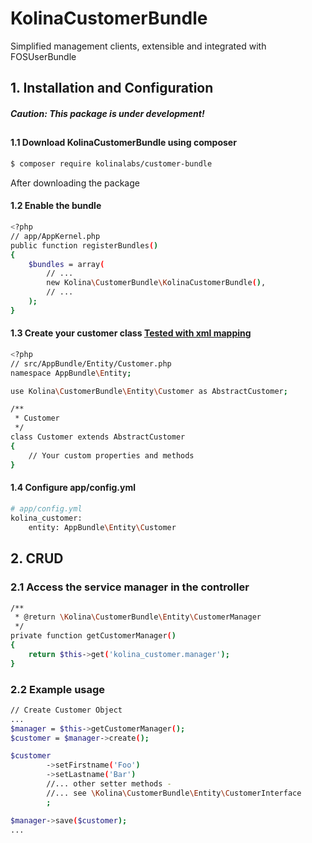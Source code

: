 # KolinaCustomerBundle
Simplified management clients, extensible and integrated with FOSUserBundle

## 1. Installation and Configuration
##### Caution: This package is under development!
##
#### 1.1 Download KolinaCustomerBundle using composer
```sh
$ composer require kolinalabs/customer-bundle
```
After downloading the package
#### 1.2 Enable the bundle
```sh
<?php
// app/AppKernel.php
public function registerBundles()
{
    $bundles = array(
        // ...
        new Kolina\CustomerBundle\KolinaCustomerBundle(),
        // ...
    );
}
```
#### 1.3 Create your customer class [Tested with xml mapping](http://doctrine-orm.readthedocs.io/projects/doctrine-orm/en/latest/reference/xml-mapping.html)

```sh
<?php
// src/AppBundle/Entity/Customer.php
namespace AppBundle\Entity;

use Kolina\CustomerBundle\Entity\Customer as AbstractCustomer;

/**
 * Customer
 */
class Customer extends AbstractCustomer
{
    // Your custom properties and methods
}
```

#### 1.4 Configure app/config.yml

```sh
# app/config.yml
kolina_customer:
    entity: AppBundle\Entity\Customer
```

## 2. CRUD
#####
### 2.1 Access the service manager in the controller
```sh
/**
 * @return \Kolina\CustomerBundle\Entity\CustomerManager
 */
private function getCustomerManager()
{
    return $this->get('kolina_customer.manager');
}
```

### 2.2 Example usage
```sh
// Create Customer Object
...
$manager = $this->getCustomerManager();
$customer = $manager->create();

$customer
        ->setFirstname('Foo')
        ->setLastname('Bar')
        //... other setter methods - 
        //... see \Kolina\CustomerBundle\Entity\CustomerInterface
        ;

$manager->save($customer);
...
```

